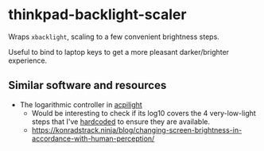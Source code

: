 # thinkpad-backlight-scaler

Wraps `xbacklight`, scaling to a few convenient brightness steps.

Useful to bind to laptop keys to get a more pleasant darker/brighter experience.

## Similar software and resources

* The logarithmic controller in [acpilight](https://gitlab.com/wavexx/acpilight/commit/9945247b4aa7ae66464b0711e17520dbcb14bf10)
  * Would be interesting to check if its log10 covers the 4 very-low-light steps that I've [hardcoded](https://github.com/nh2/thinkpad-backlight-scaler/blob/f99db1c0cfe6e1edd992927ec19a96d2f4058c38/thinkpad-backlight-scaler.py#L14-L17) to ensure they are available.
  * https://konradstrack.ninja/blog/changing-screen-brightness-in-accordance-with-human-perception/
